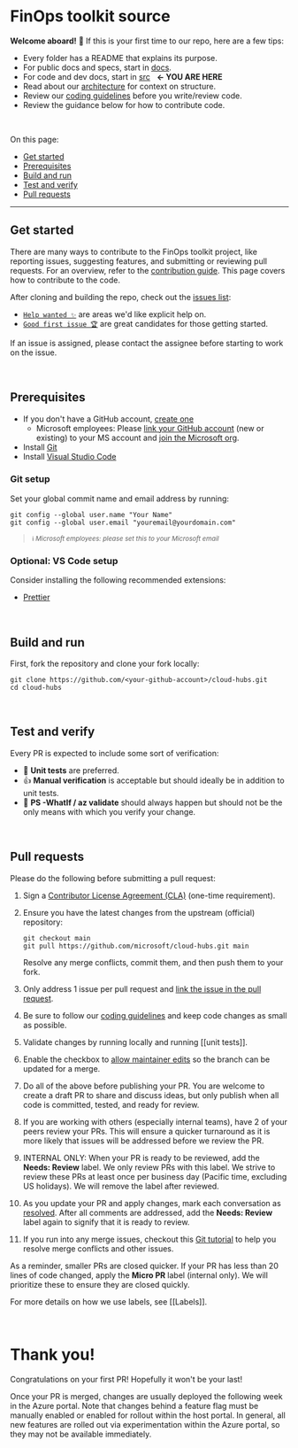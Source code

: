# FinOps toolkit source

**Welcome aboard!** 🎉 If this is your first time to our repo, here are a few tips:

- Every folder has a README that explains its purpose.
- For public docs and specs, start in [docs](../docs).
- For code and dev docs, start in [src](../src) &nbsp; **← YOU ARE HERE**
- Read about our [architecture](architecture.md) for context on structure.
- Review our [coding guidelines](code.md) before you write/review code.
- Review the guidance below for how to contribute code.

<br>

On this page:

- [Get started](#get-started)
- [Prerequisites](#prerequisites)
- [Build and run](#build-and-run)
- [Test and verify](#test-and-verify)
- [Pull requests](#pull-requests)

---

## Get started

There are many ways to contribute to the FinOps toolkit project, like reporting issues, suggesting features, and submitting or reviewing pull requests. For an overview, refer to the [contribution guide](../CONTRIBUTING.md). This page covers how to contribute to the code.

After cloning and building the repo, check out the [issues list](../issues):

- [`Help wanted ✨`](../issues?q=is%3Aissue+is%3Aopen+label%3A%22help+wanted+✨%22+sort%3Areactions-%2B1-desc) are areas we'd like explicit help on.
- [`Good first issue 🏆`](../issues?q=is%3Aissue+is%3Aopen+label%3A%22good+first+issue+🏆%22+sort%3Areactions-%2B1-desc) are great candidates for those getting started.

If an issue is assigned, please contact the assignee before starting to work on the issue.

<br>

## Prerequisites

- If you don't have a GitHub account, [create one](https://github.com/join)
  - Microsoft employees: Please [link your GitHub account](https://repos.opensource.microsoft.com/link) (new or existing) to your MS account and [join the Microsoft org](https://repos.opensource.microsoft.com/orgs/microsoft).
- Install [Git](https://git-scm.com/)
- Install [Visual Studio Code](https://code.visualstudio.com/)

### Git setup

Set your global commit name and email address by running:

```console
git config --global user.name "Your Name"
git config --global user.email "youremail@yourdomain.com"
```

> <sup>ℹ️ _Microsoft employees: please set this to your Microsoft email_</sup>

### Optional: VS Code setup

Consider installing the following recommended extensions:

- [Prettier](https://marketplace.visualstudio.com/items?itemName=esbenp.prettier-vscode)

<br>

## Build and run

First, fork the repository and clone your fork locally:

```console
git clone https://github.com/<your-github-account>/cloud-hubs.git
cd cloud-hubs
```

<br>

## Test and verify

Every PR is expected to include some sort of verification:

- 💪 **Unit tests** are preferred.
- 👍 **Manual verification** is acceptable but should ideally be in addition to unit tests.
- 🫰 **PS -WhatIf / az validate** should always happen but should not be the only means with which you verify your change.

<br>

## Pull requests

Please do the following before submitting a pull request:

1. Sign a [Contributor License Agreement (CLA)](./CLA.md) (one-time requirement).
2. Ensure you have the latest changes from the upstream (official) repository:

   ```console
   git checkout main
   git pull https://github.com/microsoft/cloud-hubs.git main
   ```

   Resolve any merge conflicts, commit them, and then push them to your fork.

3. Only address 1 issue per pull request and [link the issue in the pull request](https://github.com/blog/957-introducing-issue-mentions).
4. Be sure to follow our [coding guidelines](./code.md) and keep code changes as small as possible.
5. Validate changes by running locally and running [[unit tests]].
6. Enable the checkbox to [allow maintainer edits](https://docs.github.com/github/collaborating-with-issues-and-pull-requests/allowing-changes-to-a-pull-request-branch-created-from-a-fork) so the branch can be updated for a merge.
7. Do all of the above before publishing your PR. You are welcome to create a draft PR to share and discuss ideas, but only publish when all code is committed, tested, and ready for review.
8. If you are working with others (especially internal teams), have 2 of your peers review your PRs. This will ensure a quicker turnaround as it is more likely that issues will be addressed before we review the PR.
9. INTERNAL ONLY: When your PR is ready to be reviewed, add the **Needs: Review** label. We only review PRs with this label. We strive to review these PRs at least once per business day (Pacific time, excluding US holidays). We will remove the label after reviewed.
10. As you update your PR and apply changes, mark each conversation as [resolved](https://docs.github.com/github/collaborating-with-issues-and-pull-requests/commenting-on-a-pull-request#resolving-conversations). After all comments are addressed, add the **Needs: Review** label again to signify that it is ready to review.
11. If you run into any merge issues, checkout this [Git tutorial](https://github.com/skills/resolve-merge-conflicts) to help you resolve merge conflicts and other issues.

As a reminder, smaller PRs are closed quicker. If your PR has less than 20 lines of code changed, apply the **Micro PR** label (internal only). We will prioritize these to ensure they are closed quickly.

For more details on how we use labels, see [[Labels]].

<br>

# Thank you! <!-- markdownlint-disable-line single-h1 -->

Congratulations on your first PR! Hopefully it won't be your last!

Once your PR is merged, changes are usually deployed the following week in the Azure portal. Note that changes behind a feature flag must be manually enabled or enabled for rollout within the host portal. In general, all new features are rolled out via experimentation within the Azure portal, so they may not be available immediately.
